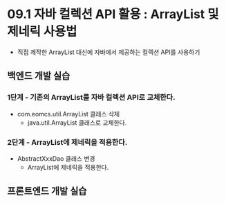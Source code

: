# 09.1 자바 컬렉션 API 활용 : ArrayList 및 제네릭 사용법

- 직접 제작한 ArrayList 대신에 자바에서 제공하는 컬렉션 API를 사용하기

## 백엔드 개발 실습

### 1단계 - 기존의 ArrayList를 자바 컬렉션 API로 교체한다.

- com.eomcs.util.ArrayList 클래스 삭제
  - java.util.ArrayList 클래스로 교체한다.

### 2단계 - ArrayList에 제네릭을 적용한다.
- AbstractXxxDao 클래스 변경
  - ArrayList에 제네릭을 적용한다.



## 프론트엔드 개발 실습








#
